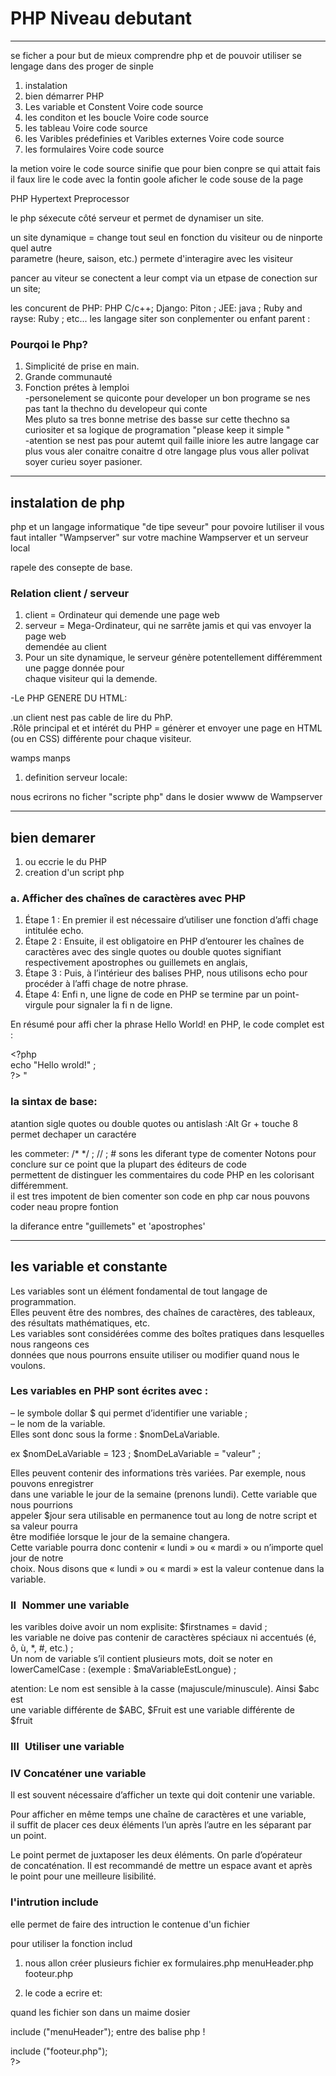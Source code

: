 # PHP Niveau debutant
***
se ficher a pour but de mieux comprendre php et de pouvoir utiliser se lengage dans des proger de sinple
1. instalation
2. bien démarrer PHP
3. Les variable et Constent Voire code source
4. les conditon et les boucle Voire code source
5. les tableau Voire code source
6. les Varibles prédefinies et Varibles externes Voire code source
7. les formulaires Voire code source

la metion voire le code source sinifie que pour bien conpre se qui attait fais <br>
il faux lire le code avec la fontin goole aficher le code souse de la page

PHP Hypertext Preprocessor

le php séxecute côté serveur et permet de dynamiser un site.

un site dynamique = change tout seul en fonction du visiteur ou de ninporte quel autre <br>
parametre (heure, saison, etc.) permete d'interagire avec les visiteur

pancer au viteur se conectent a leur compt via un etpase de conection sur un site; <br>

les concurent de PHP: PHP C/c++; Django: Piton ; JEE: java ; Ruby and rayse: Ruby ; etc...
les langage siter son conplementer ou enfant parent :

### Pourqoi le Php?
1. Simplicité de prise en main.
2. Grande communauté
3. Fonction prétes à lemploi <br>
-personelement se quiconte pour developer un bon programe se nes pas tant la thechno du developeur qui conte <br>
Mes pluto sa tres bonne metrise des basse sur cette thechno sa curiositer et sa logique de programation "please keep it simple "<br>
-atention se nest pas pour  autemt quil faille iniore les autre langage car plus vous aler conaitre conaitre d otre langage plus vous aller
polivat soyer curieu soyer pasioner. <br>

***
## instalation de php
php et un langage informatique "de tipe seveur" pour povoire lutiliser il vous faut intaller
"Wampserver" sur votre machine Wampserver et un serveur local

rapele des consepte de base.

### Relation client / serveur

1. client = Ordinateur qui demende une page web
2. serveur = Mega-Ordinateur, qui ne sarrête jamis et qui vas envoyer la page web <br>
demendée au client
3. Pour un site dynamique, le serveur génère potentellement différemment une pagge donnée pour <br>
chaque visiteur qui la demende.

-Le PHP GENERE DU HTML:

.un client  nest pas cable de lire du PhP. <br>
.Rôle principal et et intérét du PHP = génèrer et envoyer une page en HTML (ou en CSS) différente pour chaque visiteur.

wamps manps
1. definition serveur locale:

nous ecrirons no ficher "scripte php" dans le dosier wwww de Wampserver

***
## bien demarer
1. ou eccrie le du PHP
2. creation  d'un script php

### a. Afficher des chaînes de caractères avec PHP
1. Étape 1 : En premier  il est nécessaire d’utiliser une fonction
d’affi chage intitulée echo.
2. Étape 2 : Ensuite, il est obligatoire en PHP d’entourer les chaînes
de caractères avec des single quotes ou double quotes signifiant <br>
respectivement apostrophes ou guillemets en anglais,
3. Étape 3 : Puis, à l’intérieur des balises PHP, nous utilisons echo pour
procéder à l’affi chage de notre phrase.
4. Étape 4: Enfi n, une ligne de code en PHP se termine par un point-virgule
pour signaler la fi n de ligne.

En résumé pour affi cher la phrase Hello World! en PHP, le code complet
est :

 \<?php <br>
  echo "Hello wrold!" ;<br>
 ?> " <br>

### la sintax de base:

 atantion sigle quotes ou double quotes ou antislash :Alt Gr + touche 8 <br>
permet dechaper un caractére

les commeter: /* */ ; // ; # sons les diferant type de comenter
Notons pour conclure sur ce point que la plupart des éditeurs de code <br>
permettent de distinguer les commentaires du code PHP en les colorisant différemment.<br>
il est tres impotent de bien comenter son code en php car nous pouvons coder neau propre fontion

la diferance entre "guillemets" et 'apostrophes'

 ***
## les variable et constante

Les variables sont un élément fondamental de tout langage de programmation. <br>
Elles peuvent être des nombres, des chaînes de caractères, des tableaux, des résultats mathématiques, etc.<br>
Les variables sont considérées comme des boîtes pratiques dans lesquelles nous rangeons ces<br>
données que nous pourrons ensuite utiliser ou modifier quand nous le voulons.<br>

### Les variables en PHP sont écrites avec : <br>
– le symbole dollar $ qui permet d’identifier une variable ;<br>
– le nom de la variable. <br>
Elles sont donc sous la forme : $nomDeLaVariable. <br>

ex  $nomDeLaVariable = 123 ;
    $nomDeLaVariable = "valeur" ;

Elles peuvent contenir des informations très variées. Par exemple, nous pouvons enregistrer <br>
dans une variable le jour de la semaine (prenons lundi). Cette variable que nous pourrions <br>
appeler $jour sera utilisable en permanence tout au long de notre script et sa valeur pourra <br>
être modifiée lorsque le jour de la semaine changera. <br>
Cette variable pourra donc contenir « lundi » ou « mardi » ou n’importe quel jour de notre <br>
choix. Nous disons que « lundi » ou « mardi » est la valeur contenue dans la variable. <br>

### II  Nommer une variable

les varibles doive avoir un nom explisite: $firstnames = david ; <br>
les variable ne doive pas contenir de  caractères spéciaux ni accentués (é, ô, ù, *, #, etc.) ;<br>
Un nom de variable s’il contient plusieurs mots, doit se noter en lowerCamelCase : (exemple : $maVariableEstLongue) ;<br>

atention: Le nom est sensible à la casse (majuscule/minuscule). Ainsi $abc est <br>
une variable différente de $ABC, $Fruit est une variable différente de <br>
$fruit

### III  Utiliser une variable


### IV Concaténer une variable

Il est souvent nécessaire d’afficher un texte qui doit contenir une variable.<br>

Pour afficher en même temps une chaîne de caractères et une variable,<br>
il suffit de placer ces deux éléments l’un après l’autre en les séparant par <br>
un point.<br>

Le point permet de juxtaposer les deux éléments. On parle d’opérateur <br>
de concaténation. Il est recommandé de mettre un espace avant et après <br>
le point pour une meilleure lisibilité.

### l'intrution include

elle permet de faire des intruction le contenue d'un fichier <br>

pour utiliser la fonction includ

1. nous allon créer plusieurs fichier ex formulaires.php menuHeader.php footeur.php

2. le code a ecrire et: <br>

quand les fichier son dans un maime dosier

include ("menuHeader");  entre des balise php !

<?php <br>
  include ("footeur.php");<br>
?><br>

